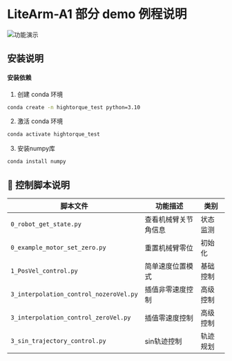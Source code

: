 # LiteArm-A1 部分 demo 例程说明

![功能演示](https://github.com/HighTorque-Robotics/LiteArm-A1/blob/main/ezgif.com-video-to-gif-converter%20(1).gif)

## 安装说明

#### 安装依赖

1. 创建 conda 环境
```bash
conda create -n hightorque_test python=3.10
```
2. 激活 conda 环境
```bash
conda activate hightorque_test
```
3. 安装numpy库
```bash
conda install numpy
```
## 🚀 控制脚本说明

| 脚本文件 | 功能描述 | 类别 |
|----------|----------|------|
| `0_robot_get_state.py` | 查看机械臂关节角信息 | 状态监测 |
| `0_example_motor_set_zero.py` | 重置机械臂零位 | 初始化 |
| `1_PosVel_control.py` | 简单速度位置模式 | 基础控制 |
| `3_interpolation_control_nozeroVel.py` | 插值非零速度控制 | 高级控制 |
| `3_interpolation_control_zeroVel.py` | 插值零速度控制 | 高级控制 |
| `3_sin_trajectory_control.py` | sin轨迹控制 | 轨迹规划 |
